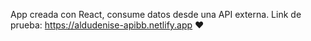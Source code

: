 App creada con React, consume datos desde una API externa.
Link de prueba: https://aldudenise-apibb.netlify.app ❤
